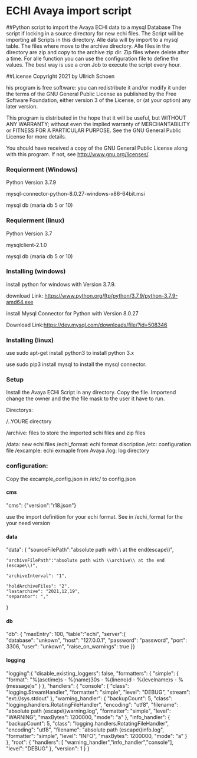 # ECHI Avaya import script
##Python script to import the Avaya ECHI data to a mysql Database
The script if locking in a source directory for new echi files. The Script will be importing all Scripts in this directory. Alle data will by import to a mysql table. The files where move to the archive directory. Alle files in the directory are zip and copy to the archive zip dir. Zip files where delete after a time. For alle function you can use the configuration file to define the values.
The best way is use a cron Job to execute the script every hour.

##License
Copyright 2021 by Ullrich Schoen

his program is free software: you can redistribute it and/or modify
it under the terms of the GNU General Public License as published by
the Free Software Foundation, either version 3 of the License, or
(at your option) any later version.

This program is distributed in the hope that it will be useful,
but WITHOUT ANY WARRANTY; without even the implied warranty of
MERCHANTABILITY or FITNESS FOR A PARTICULAR PURPOSE.  See the
GNU General Public License for more details.

You should have received a copy of the GNU General Public License
along with this program.  If not, see <http://www.gnu.org/licenses/>.


### Requierment (Windows)
Python Version 3.7.9

mysql-connector-python-8.0.27-windows-x86-64bit.msi 

mysql db (maria db 5 or 10)

### Requierment (linux)
Python Version 3.7

mysqlclient-2.1.0 

mysql db (maria db 5 or 10)

### Installing (windows)
install python for windows with Version 3.7.9. 

download Link: <https://www.python.org/ftp/python/3.7.9/python-3.7.9-amd64.exe>

install Mysql Connector for Python with Version 8.0.27

Download Link:<https://dev.mysql.com/downloads/file/?id=508346>

### Installing (linux)
use sudo apt-get install python3 to install python 3.x

use sudo pip3 install mysql to install the mysql connector.

### Setup
Install the Avaya ECHi Script in any directory. Copy the file. Importend change
the owner and the the file mask to the user it have to run.

Directorys:

/..YOURE directory

/archive:	files to store the imported schi files and zip files

/data:	new echi files
/echi_format:	echi format discription
/etc:	configuration file
/excample:	echi exmaple from Avaya
/log:	log directory

### configuration:
Copy the excample_config.json in /etc/ to config.json

#### cms
"cms":
	{"version":"r18.json"} 

use the import definition for your echi format. See in /echi_format for the your need version

#### data	
"data":
{ 
	"sourceFilePath":"absolute path with \ at the end(escape\\)",	
		
	"archiveFilePath":"absolute path with \\archive\\ at the end (escape\\)",
	
	"archiveInterval": "1",
	
    "holdArchiveFiles": "2",
    "lastarchive": "2021,12,19",
    "separator": ","
}
#### db	
"db":
{
		"maxEntry": 100,
		"table":"echi",
		"server":{  
			"database": "unkown", 
            "host": "127.0.0.1", 
            "password": "password", 
            "port": 3306, 
            "user": "unkown",
            "raise_on_warnings": true
           }}
#### logging
"logging":{
        "disable_existing_loggers": false,
        "formatters": {
            "simple": {
                "format": "%(asctime)s - %(name)30s - %(lineno)d - %(levelname)s - %(message)s"
            }
        },
        "handlers": {
            "console": {
                "class": "logging.StreamHandler",
                "formatter": "simple",
                "level": "DEBUG",
                "stream": "ext://sys.stdout"
            },
            "warning_handler": {
                "backupCount": 5,
                "class": "logging.handlers.RotatingFileHandler",
                "encoding": "utf8",
                "filename": "absolute path (escape\\)warning.log",
                "formatter": "simple",
                "level": "WARNING",
                "maxBytes": 1200000,
                "mode": "a"
            },
            "info_handler": {
                "backupCount": 5,
                "class": "logging.handlers.RotatingFileHandler",
                "encoding": "utf8",
                "filename": "absolute path (escape\\)info.log",
                "formatter": "simple",
                "level": "INFO",
                "maxBytes": 1200000,
                "mode": "a"
            }
        },
        "root": {
            "handlers": [
                "warning_handler","info_handler","console"],
            "level": "DEBUG"
        },
        "version": 1
    }
}
	